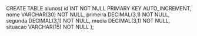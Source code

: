 CREATE TABLE alunos(
    id INT NOT NULL PRIMARY KEY AUTO_INCREMENT,
    nome VARCHAR(30) NOT NULL,
    primeira DECIMAL(3,1) NOT NULL,
    segunda DECIMAL(3,1) NOT NULL,
    media DECIMAL(3,1) NOT NULL,
    situacao VARCHAR(15) NOT NULL
);